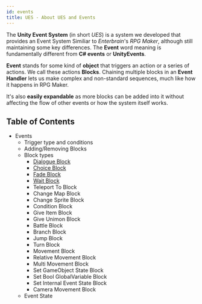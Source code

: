 ```yaml
---
id: events
title: UES - About UES and Events
---
```


The **Unity Event System** (in short _UES_) is a system we developed that provides an Event System Similiar to _Enterbrain_'s *RPG Maker*, although still maintaining some key differences.
The **Event** word meaning is fundamentally different from **C# events** or **UnityEvents**.

**Event** stands for some kind of **object** that triggers an action or a series of actions. We call these actions **Blocks**.
Chaining multiple blocks in an **Event Handler** lets us make complex and non-standard sequences, much like how it happens in RPG Maker.

It's also **easily expandable** as more blocks can be added into it without affecting the flow of other events or how the system itself works.

## Table of Contents

+ Events
    + Trigger type and conditions
    + Adding/Removing Blocks
    + Block types
        + [Dialogue Block](blocktypes/dialogueevents)
        + [Choice Block](blocktypes/choiceevents)
        + [Fade Block](blocktypes/fadeevents)
        + [Wait Block](blocktypes/waitevents)
        + Teleport To Block
        + Change Map Block
        + Change Sprite Block
        + Condition Block
        + Give Item Block
        + Give Unimon Block
        + Battle Block
        + Branch Block
        + Jump Block
        + Turn Block
        + Movement Block
        + Relative Movement Block
        + Multi Movement Block
        + Set GameObject State Block
        + Set Bool GlobalVariable Block
        + Set Internal Event State Block
        + Camera Movement Block
    + Event State